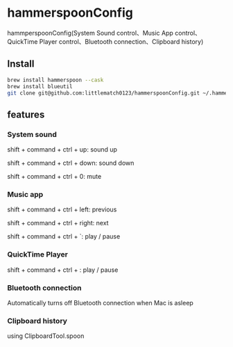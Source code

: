 # hammerspoonConfig
hammperspoonConfig(System Sound control、Music App control、QuickTime Player control、Bluetooth connection、Clipboard history)

## Install
``` bash
brew install hammerspoon --cask
brew install blueutil
git clone git@github.com:littlematch0123/hammerspoonConfig.git ~/.hammerspoon
```

## features
### System sound
shift + command + ctrl + up: sound up

shift + command + ctrl + down: sound down

shift + command + ctrl + 0: mute

### Music app
shift + command + ctrl + left: previous

shift + command + ctrl + right: next

shift + command + ctrl + `: play / pause

### QuickTime Player
shift + command + ctrl + \: play / pause

### Bluetooth connection
Automatically turns off Bluetooth connection when Mac is asleep

### Clipboard history
using ClipboardTool.spoon 






